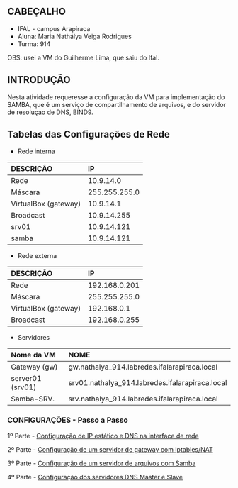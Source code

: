 ## CABEÇALHO
* IFAL - campus Arapiraca
* Aluna: Maria Nathálya Veiga Rodrigues
* Turma: 914

OBS: usei a VM do Guilherme Lima, que saiu do Ifal.

## INTRODUÇÃO
Nesta atividade requeresse a configuração da VM para implementação do SAMBA, que é um serviço de compartilhamento de arquivos, e do servidor de resoluçao de DNS, BIND9.

## Tabelas das Configurações de Rede

* Rede interna

| DESCRIÇÃO   | IP            |
|:------------|:------------- |
| Rede        | 10.9.14.0     |
| Máscara     | 255.255.255.0 |
| VirtualBox (gateway)     | 10.9.14.1      |
| Broadcast   | 10.9.14.255  |
| srv01         | 10.9.14.121   |
| samba       | 10.9.14.121   |

* Rede externa

|  DESCRIÇÃO  |       IP      |
|:------------|:------------- |
| Rede        | 192.168.0.201 |
| Máscara     | 255.255.255.0 |
| VirtualBox (gateway)     | 192.168.0.1 |
| Broadcast   | 192.168.0.255 |

* Servidores

|    Nome da VM     |                       NOME                           |
|:------------------|:-----------------------------------------------------|
| Gateway (gw)      | gw.nathalya_914.labredes.ifalarapiraca.local     |
| server01 (srv01) | srv01.nathalya_914.labredes.ifalarapiraca.local    |
| Samba-SRV.        | srv.nathalya_914.labredes.ifalarapiraca.local  |

### CONFIGURAÇÕES - Passo a Passo

1º Parte - [Configuração de IP estático e DNS na interface de rede](https://github.com/MNahVR/Sred/blob/main/Passo%20a%20Passo/1%C2%BA%20parte/Readme.md)

2º Parte - [Configuração de um servidor de gateway com Iptables/NAT](https://github.com/MNahVR/Sred/blob/main/Passo%20a%20Passo/2%C2%BA%20parte/Readme.md)

3º Parte - [Configuração de um servidor de arquivos com Samba](https://github.com/MNahVR/Sred/tree/main/Passo%20a%20Passo/3%C2%BA%20parte)

4º Parte - [Configuração dos servidores DNS Master e Slave](https://github.com/MNahVR/Sred/tree/main/Passo%20a%20Passo/4%C2%BA%20parte)